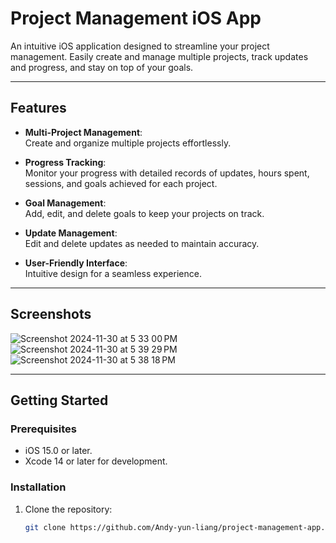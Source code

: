 # Project Management iOS App  

An intuitive iOS application designed to streamline your project management. Easily create and manage multiple projects, track updates and progress, and stay on top of your goals.

---

## Features  

- **Multi-Project Management**:  
  Create and organize multiple projects effortlessly.  

- **Progress Tracking**:  
  Monitor your progress with detailed records of updates, hours spent, sessions, and goals achieved for each project.  

- **Goal Management**:  
  Add, edit, and delete goals to keep your projects on track.  

- **Update Management**:  
  Edit and delete updates as needed to maintain accuracy.  

- **User-Friendly Interface**:  
  Intuitive design for a seamless experience.  

---

## Screenshots  

![Screenshot 2024-11-30 at 5 33 00 PM](https://github.com/user-attachments/assets/05d94749-8e0f-4dbf-96b2-4a3e40fb26e5)
![Screenshot 2024-11-30 at 5 39 29 PM](https://github.com/user-attachments/assets/ed4c311c-c143-4c77-95b0-de3f9e8943de)
![Screenshot 2024-11-30 at 5 38 18 PM](https://github.com/user-attachments/assets/4c003e2b-e77c-49d1-96d2-17335facfacd)



---

## Getting Started  

### Prerequisites  
- iOS 15.0 or later.  
- Xcode 14 or later for development.  

### Installation  
1. Clone the repository:  
   ```bash  
   git clone https://github.com/Andy-yun-liang/project-management-app.git  
